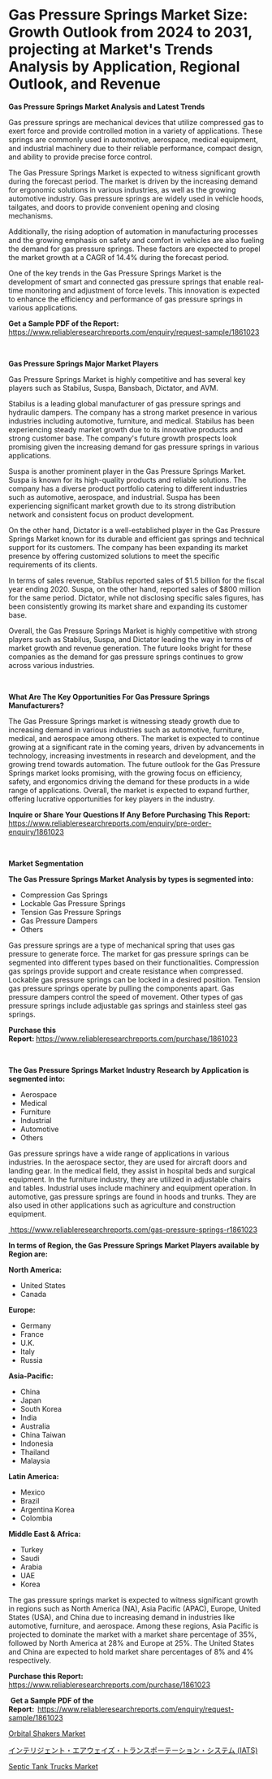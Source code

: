 <p><h1>Gas Pressure Springs Market Size: Growth Outlook from 2024 to 2031, projecting at Market's Trends Analysis by Application, Regional Outlook, and Revenue</h1></p><p><strong>Gas Pressure Springs Market Analysis and Latest Trends</strong></p>
<p><p>Gas pressure springs are mechanical devices that utilize compressed gas to exert force and provide controlled motion in a variety of applications. These springs are commonly used in automotive, aerospace, medical equipment, and industrial machinery due to their reliable performance, compact design, and ability to provide precise force control.</p><p>The Gas Pressure Springs Market is expected to witness significant growth during the forecast period. The market is driven by the increasing demand for ergonomic solutions in various industries, as well as the growing automotive industry. Gas pressure springs are widely used in vehicle hoods, tailgates, and doors to provide convenient opening and closing mechanisms.</p><p>Additionally, the rising adoption of automation in manufacturing processes and the growing emphasis on safety and comfort in vehicles are also fueling the demand for gas pressure springs. These factors are expected to propel the market growth at a CAGR of 14.4% during the forecast period.</p><p>One of the key trends in the Gas Pressure Springs Market is the development of smart and connected gas pressure springs that enable real-time monitoring and adjustment of force levels. This innovation is expected to enhance the efficiency and performance of gas pressure springs in various applications.</p></p>
<p><strong>Get a Sample PDF of the Report:&nbsp;</strong> <a href="https://www.reliableresearchreports.com/enquiry/request-sample/1861023">https://www.reliableresearchreports.com/enquiry/request-sample/1861023</a></p>
<p>&nbsp;</p>
<p><strong>Gas Pressure Springs Major Market Players</strong></p>
<p><p>Gas Pressure Springs Market is highly competitive and has several key players such as Stabilus, Suspa, Bansbach, Dictator, and AVM.</p><p>Stabilus is a leading global manufacturer of gas pressure springs and hydraulic dampers. The company has a strong market presence in various industries including automotive, furniture, and medical. Stabilus has been experiencing steady market growth due to its innovative products and strong customer base. The company's future growth prospects look promising given the increasing demand for gas pressure springs in various applications.</p><p>Suspa is another prominent player in the Gas Pressure Springs Market. Suspa is known for its high-quality products and reliable solutions. The company has a diverse product portfolio catering to different industries such as automotive, aerospace, and industrial. Suspa has been experiencing significant market growth due to its strong distribution network and consistent focus on product development.</p><p>On the other hand, Dictator is a well-established player in the Gas Pressure Springs Market known for its durable and efficient gas springs and technical support for its customers. The company has been expanding its market presence by offering customized solutions to meet the specific requirements of its clients.</p><p>In terms of sales revenue, Stabilus reported sales of $1.5 billion for the fiscal year ending 2020. Suspa, on the other hand, reported sales of $800 million for the same period. Dictator, while not disclosing specific sales figures, has been consistently growing its market share and expanding its customer base.</p><p>Overall, the Gas Pressure Springs Market is highly competitive with strong players such as Stabilus, Suspa, and Dictator leading the way in terms of market growth and revenue generation. The future looks bright for these companies as the demand for gas pressure springs continues to grow across various industries.</p></p>
<p>&nbsp;</p>
<p><strong>What Are The Key Opportunities For Gas Pressure Springs Manufacturers?</strong></p>
<p><p>The Gas Pressure Springs market is witnessing steady growth due to increasing demand in various industries such as automotive, furniture, medical, and aerospace among others. The market is expected to continue growing at a significant rate in the coming years, driven by advancements in technology, increasing investments in research and development, and the growing trend towards automation. The future outlook for the Gas Pressure Springs market looks promising, with the growing focus on efficiency, safety, and ergonomics driving the demand for these products in a wide range of applications. Overall, the market is expected to expand further, offering lucrative opportunities for key players in the industry.</p></p>
<p><strong>Inquire or Share Your Questions If Any Before Purchasing This Report:</strong> <a href="https://www.reliableresearchreports.com/enquiry/pre-order-enquiry/1861023">https://www.reliableresearchreports.com/enquiry/pre-order-enquiry/1861023</a></p>
<p>&nbsp;</p>
<p><strong>Market Segmentation</strong></p>
<p><strong>The Gas Pressure Springs Market Analysis by types is segmented into:</strong></p>
<p><ul><li>Compression Gas Springs</li><li>Lockable Gas Pressure Springs</li><li>Tension Gas Pressure Springs</li><li>Gas Pressure Dampers</li><li>Others</li></ul></p>
<p><p>Gas pressure springs are a type of mechanical spring that uses gas pressure to generate force. The market for gas pressure springs can be segmented into different types based on their functionalities. Compression gas springs provide support and create resistance when compressed. Lockable gas pressure springs can be locked in a desired position. Tension gas pressure springs operate by pulling the components apart. Gas pressure dampers control the speed of movement. Other types of gas pressure springs include adjustable gas springs and stainless steel gas springs.</p></p>
<p><strong>Purchase this Report:&nbsp;</strong><a href="https://www.reliableresearchreports.com/purchase/1861023">https://www.reliableresearchreports.com/purchase/1861023</a></p>
<p>&nbsp;</p>
<p><strong>The Gas Pressure Springs Market Industry Research by Application is segmented into:</strong></p>
<p><ul><li>Aerospace</li><li>Medical</li><li>Furniture</li><li>Industrial</li><li>Automotive</li><li>Others</li></ul></p>
<p><p>Gas pressure springs have a wide range of applications in various industries. In the aerospace sector, they are used for aircraft doors and landing gear. In the medical field, they assist in hospital beds and surgical equipment. In the furniture industry, they are utilized in adjustable chairs and tables. Industrial uses include machinery and equipment operation. In automotive, gas pressure springs are found in hoods and trunks. They are also used in other applications such as agriculture and construction equipment.</p></p>
<p><a href="https://www.reliableresearchreports.com/gas-pressure-springs-r1861023">&nbsp;https://www.reliableresearchreports.com/gas-pressure-springs-r1861023</a></p>
<p><strong>In terms of Region, the Gas Pressure Springs Market Players available by Region are:</strong></p>
<p>
    <p> <strong> North America: </strong>
        <ul>
            <li>United States</li>
            <li>Canada</li>
        </ul>
        </p> 
    <p> <strong> Europe: </strong>
        <ul>
            <li>Germany</li>
            <li>France</li>
            <li>U.K.</li>
            <li>Italy</li>
            <li>Russia</li>
        </ul>
        </p> 
    <p> <strong> Asia-Pacific: </strong>
        <ul>
            <li>China</li>
            <li>Japan</li>
            <li>South Korea</li>
            <li>India</li>
            <li>Australia</li>
            <li>China Taiwan</li>
            <li>Indonesia</li>
            <li>Thailand</li>
            <li>Malaysia</li>
        </ul>
        </p> 
    <p> <strong> Latin America: </strong>
        <ul>
            <li>Mexico</li>
            <li>Brazil</li>
            <li>Argentina Korea</li>
            <li>Colombia</li>
        </ul>
        </p> 
    <p> <strong> Middle East & Africa: </strong>
        <ul>
            <li>Turkey</li>
            <li>Saudi</li>
            <li>Arabia</li>
            <li>UAE</li>
            <li>Korea</li>
        </ul>
    </p>
    </p>
<p><p>The gas pressure springs market is expected to witness significant growth in regions such as North America (NA), Asia Pacific (APAC), Europe, United States (USA), and China due to increasing demand in industries like automotive, furniture, and aerospace. Among these regions, Asia Pacific is projected to dominate the market with a market share percentage of 35%, followed by North America at 28% and Europe at 25%. The United States and China are expected to hold market share percentages of 8% and 4% respectively.</p></p>
<p><strong>Purchase this Report: </strong><a href="https://www.reliableresearchreports.com/purchase/1861023">https://www.reliableresearchreports.com/purchase/1861023</a></p>
<p>&nbsp;<strong>Get a Sample PDF of the Report:&nbsp;&nbsp;</strong><a href="https://www.reliableresearchreports.com/enquiry/request-sample/1861023">https://www.reliableresearchreports.com/enquiry/request-sample/1861023</a></p>
<p><strong></strong></p>
<p><p><a href="https://github.com/HenrietteMills1/Market-Research-Report-List-1/blob/main/orbital-shakers-market.md">Orbital Shakers Market</a></p><p><a href="https://github.com/JoanaNitzsche/Market-Research-Report-List-1/blob/main/5259087160653.md">インテリジェント・エアウェイズ・トランスポーテーション・システム (IATS)</a></p><p><a href="https://github.com/alexxisgm/Market-Research-Report-List-1/blob/main/septic-tank-trucks-market.md">Septic Tank Trucks Market</a></p></p>